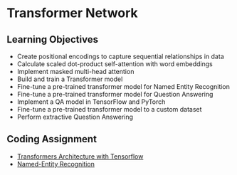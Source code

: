 # Transformer Network

## Learning Objectives
* Create positional encodings to capture sequential relationships in data
* Calculate scaled dot-product self-attention with word embeddings
* Implement masked multi-head attention
* Build and train a Transformer model
* Fine-tune a pre-trained transformer model for Named Entity Recognition
* Fine-tune a pre-trained transformer model for Question Answering
* Implement a QA model in TensorFlow and PyTorch
* Fine-tune a pre-trained transformer model to a custom dataset
* Perform extractive Question Answering

## Coding Assignment
* [Transformers Architecture with Tensorflow](./codes/C5_W4_A1_Transformer_Subclass_v1.json)
* [Named-Entity Recognition](./Transformer_application_Named_Entity_Recognition.ipynb)
